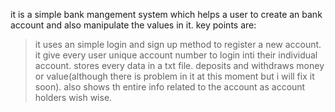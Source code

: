 it is a simple bank mangement system which helps a user to create an bank account and also manipulate the values in it.
key points are:
> it uses an simple login and sign up method to register a new account.
> it give every user unique account number to login inti their individual account.
>  stores every data in a txt file.
> deposits and withdraws money or value(although there is problem in it at this moment but i will fix it soon).
> also shows th entire info related to the account as account holders wish wise.
